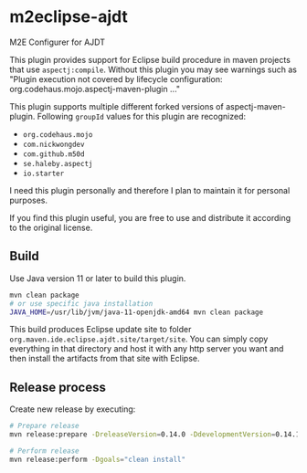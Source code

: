 # m2eclipse-ajdt
M2E Configurer for AJDT

This plugin provides support for Eclipse build procedure in maven projects that use `aspectj:compile`.
Without this plugin you may see warnings such as "Plugin execution not covered by lifecycle configuration: org.codehaus.mojo.aspectj-maven-plugin ..."

This plugin supports multiple different forked versions of aspectj-maven-plugin. Following `groupId` values for this plugin are recognized:
 * `org.codehaus.mojo`
 * `com.nickwongdev`
 * `com.github.m50d`
 * `se.haleby.aspectj`
 * `io.starter`

I need this plugin personally and therefore I plan to maintain it for personal purposes.

If you find this plugin useful, you are free to use and distribute it according to the original license.

## Build
Use Java version 11 or later to build this plugin.
```sh
mvn clean package
# or use specific java installation
JAVA_HOME=/usr/lib/jvm/java-11-openjdk-amd64 mvn clean package
```
This build produces Eclipse update site to folder `org.maven.ide.eclipse.ajdt.site/target/site`. You can simply copy everything in that directory and host it with
any http server you want and then install the artifacts from that site with Eclipse.

## Release process
Create new release by executing:
```sh
# Prepare release
mvn release:prepare -DreleaseVersion=0.14.0 -DdevelopmentVersion=0.14.1-SNAPSHOT

# Perform release
mvn release:perform -Dgoals="clean install"
